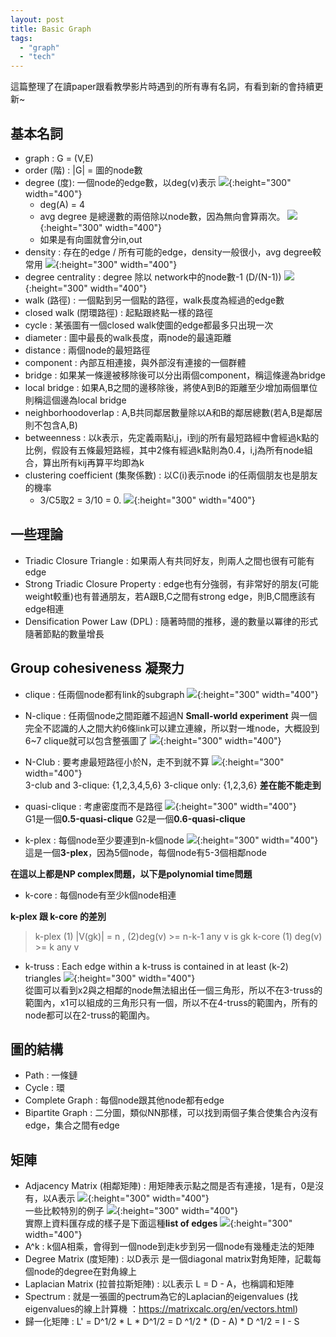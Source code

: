 ```yaml
---
layout: post
title: Basic Graph
tags: 
  - "graph" 
  - "tech"
---
```

這篇整理了在讀paper跟看教學影片時遇到的所有專有名詞，有看到新的會持續更新~

## 基本名詞
- graph : G = (V,E)
- order (階) : |G| = 圖的node數
- degree (度): 一個node的edge數，以deg(v)表示
![](https://i.imgur.com/s6SmGWF.png){:height="300" width="400"}  
    - deg(A) = 4
    - avg degree 是總邊數的兩倍除以node數，因為無向會算兩次。
![](https://i.imgur.com/RPgxkfX.png){:height="300" width="400"}  
    - 如果是有向圖就會分in,out
- density : 存在的edge / 所有可能的edge，density一般很小，avg degree較常用
![](https://i.imgur.com/aU9nxfP.png){:height="300" width="400"}  
- degree centrality : degree 除以 network中的node數-1 (D/(N-1))
![](https://i.imgur.com/V9QW61P.png){:height="300" width="400"}  
- walk (路徑) : 一個點到另一個點的路徑，walk長度為經過的edge數
- closed walk (閉環路徑) : 起點跟終點一樣的路徑
- cycle : 某張圖有一個closed walk使圖的edge都最多只出現一次
- diameter : 圖中最長的walk長度，兩node的最遠距離
- distance : 兩個node的最短路徑
- component : 內部互相連接，與外部沒有連接的一個群體
- bridge : 如果某一條邊被移除後可以分出兩個component，稱這條邊為bridge
- local bridge : 如果A,B之間的邊移除後，將使A到B的距離至少增加兩個單位則稱這個邊為local bridge
- neighborhoodoverlap : A,B共同鄰居數量除以A和B的鄰居總數(若A,B是鄰居則不包含A,B)
- betweenness : 以k表示，先定義兩點i,j，i到j的所有最短路經中會經過k點的比例，假設有五條最短路經，其中2條有經過k點則為0.4，i,j為所有node組合，算出所有kij再算平均即為k
- clustering coefficient (集聚係數) : 以C(i)表示node i的任兩個朋友也是朋友的機率
    - 3/C5取2 = 3/10 = 0.
![](https://i.imgur.com/PLhb2h7.png){:height="300" width="400"}  

## 一些理論
- Triadic Closure Triangle : 如果兩人有共同好友，則兩人之間也很有可能有edge
- Strong Triadic Closure Property : edge也有分強弱，有非常好的朋友(可能weight較重)也有普通朋友，若A跟B,C之間有strong edge，則B,C間應該有edge相連
- Densification Power Law (DPL) : 隨著時間的推移，邊的數量以冪律的形式隨著節點的數量增長
## Group cohesiveness 凝聚力
- clique : 任兩個node都有link的subgraph
![](https://i.imgur.com/4wywqSl.png){:height="300" width="400"}  
- N-clique : 任兩個node之間距離不超過N
**Small-world experiment**
與一個完全不認識的人之間大約6條link可以建立連線，所以對一堆node，大概設到6~7 clique就可以包含整張圖了
![](https://i.imgur.com/zWAeyPi.png){:height="300" width="400"}  

- N-Club : 要考慮最短路徑小於N，走不到就不算
![](https://i.imgur.com/ErgcVUI.png){:height="300" width="400"}  
3-club and 3-clique: {1,2,3,4,5,6}
3-clique only: {1,2,3,6}
**差在能不能走到**
- quasi-clique : 考慮密度而不是路徑
![](https://i.imgur.com/Snn2PtV.png){:height="300" width="400"}  
G1是一個**0.5-quasi-clique**
G2是一個**0.6-quasi-clique**

- k-plex : 每個node至少要連到n-k個node
![](https://i.imgur.com/Qx45jO6.png){:height="300" width="400"}  
這是一個**3-plex**，因為5個node，每個node有5-3個相鄰node  

**在這以上都是NP complex問題，以下是polynomial time問題**

- k-core : 每個node有至少k個node相連

**k-plex 跟 k-core 的差別**
> k-plex (1) |V(gk)| = n , (2)deg(v) >= n-k-1 any v is gk
> k-core (1) deg(v) >= k any v

- k-truss : Each edge within a k-truss is contained in at least (k-2) triangles
![](https://i.imgur.com/b51BtbS.png){:height="300" width="400"}  
從圖可以看到x2與之相鄰的node無法組出任一個三角形，所以不在3-truss的範圍內，x1可以組成的三角形只有一個，所以不在4-truss的範圍內，所有的node都可以在2-truss的範圍內。

## 圖的結構
- Path : 一條鏈
- Cycle : 環
- Complete Graph : 每個node跟其他node都有edge
- Bipartite Graph : 二分圖，類似NN那樣，可以找到兩個子集合使集合內沒有edge，集合之間有edge



## 矩陣
- Adjacency Matrix (相鄰矩陣) : 用矩陣表示點之間是否有連接，1是有，0是沒有，以A表示
![](https://i.imgur.com/YQHSRz5.png){:height="300" width="400"}  
一些比較特別的例子
![](https://i.imgur.com/S2bvHXx.png){:height="300" width="400"}  
實際上資料匯存成的樣子是下面這種**list of edges**
![](https://i.imgur.com/34MjBna.png){:height="300" width="400"}  
- A^k : k個A相乘，會得到一個node到走k步到另一個node有幾種走法的矩陣
- Degree Matrix (度矩陣) : 以D表示 是一個diagonal matrix對角矩陣，記載每個node的degree在對角線上
- Laplacian Matrix (拉普拉斯矩陣) : 以L表示 L = D - A，也稱調和矩陣
- Spectrum : 就是一張圖的pectrum為它的Laplacian的eigenvalues
(找eigenvalues的線上計算機 ：https://matrixcalc.org/en/vectors.html)
- 歸一化矩陣 : L' = D^1/2 * L * D^1/2 = D ^1/2 * (D - A) * D ^1/2 = I - S
